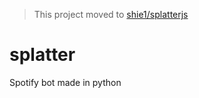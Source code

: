 > This project moved to [shie1/splatterjs](https://github.com/shie1/splatterjs)

# splatter
Spotify bot made in python
